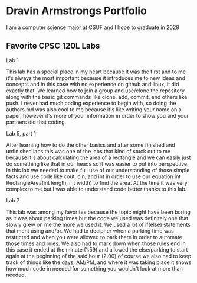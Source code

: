 
# Dravin Armstrongs Portfolio 

I am a computer science major at CSUF and I hope to graduate in 2028

## Favorite CPSC 120L Labs

Lab 1

This lab has a special place in my heart because it was the first and to me it's always the most important because it introduces me to new ideas and concepts and in this case with no experience on github and linux, it did exactly that. We learned how to join a group and use/clone the repository along with the basic git commands like clone, add, commit, and others like push. I never had much coding experience to begin with, so doing the authors.md was also cool to me because it's like writing your name on a paper, however it's more of your information in order to show you and your partners did that coding. 

Lab 5, part 1

After learning how to do the other basics and after some finished and unfinished labs this was one of the labs that kind of stuck out to me because it's about calculating the area of a rectangle and we can easily just do something like that in our heads so it was easier to put into perspective. In this lab we needed to make full use of our understanding of those simple facts and use code like cout, cin, and int in order to use our equation int RectangleArea(int length, int width) to find the area. At the time it was very complex to me but I was able to understand code better thanks to this lab. 

Lab 7

This lab was among my favorites because the topic might have been boring as it was about parking times but the code we used was definitely one that slowly grew on me the more we used it. We used a lot of if(else) statements that ment using and/or. We had to decipher when a parking time was restricted and when you were allowed to park there in order to automate those times and rules. We also had to mark down when those rules end in this case it ended at the minute (1:59) and allowed the else/parking to start again at the beginning of the said hour (2:00) of course we also had to keep track of things like the days, AM/PM, and where it was taking place it shows how much code in needed for something you wouldn't look at more than needed. 
